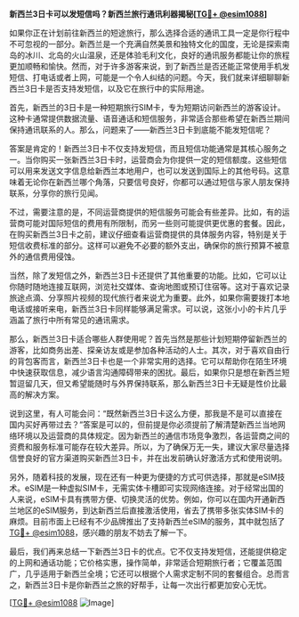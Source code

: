 **新西兰3日卡可以发短信吗？新西兰旅行通讯利器揭秘[[TG💪+ @esim1088](https://t.me/s/esim1088)]**

如果你正在计划前往新西兰的短途旅行，那么选择合适的通讯工具一定是你行程中不可忽视的一部分。新西兰是一个充满自然美景和独特文化的国度，无论是探索南岛的冰川、北岛的火山温泉，还是体验毛利文化，良好的通讯服务都能让你的旅程更加顺畅和愉快。然而，对于许多游客来说，到了新西兰是否还能正常使用手机发短信、打电话或者上网，可能是一个令人纠结的问题。今天，我们就来详细聊聊新西兰3日卡是否支持发短信，以及它在旅行中的实际用途。

首先，新西兰的3日卡是一种短期旅行SIM卡，专为短期访问新西兰的游客设计。这种卡通常提供数据流量、语音通话和短信服务，非常适合那些希望在新西兰期间保持通讯联系的人。那么，问题来了——新西兰3日卡到底能不能发短信呢？

答案是肯定的！新西兰3日卡不仅支持发短信，而且短信功能通常是其核心服务之一。当你购买一张新西兰3日卡时，运营商会为你提供一定的短信额度。这些短信可以用来发送文字信息给新西兰本地用户，也可以发送到国际上的其他号码。这意味着无论你在新西兰哪个角落，只要信号良好，你都可以通过短信与家人朋友保持联系，分享你的旅行见闻。

不过，需要注意的是，不同运营商提供的短信服务可能会有些差异。比如，有的运营商可能对国际短信的费用有所限制，而另一些则可能提供更优惠的套餐。因此，在购买新西兰3日卡之前，建议仔细查看运营商提供的具体服务内容，特别是关于短信收费标准的部分。这样可以避免不必要的额外支出，确保你的旅行预算不被意外的通信费用侵蚀。

当然，除了发短信之外，新西兰3日卡还提供了其他重要的功能。比如，它可以让你随时随地连接互联网，浏览社交媒体、查询地图或预订住宿等。这对于喜欢记录旅途点滴、分享照片视频的现代旅行者来说尤为重要。此外，如果你需要拨打本地电话或接听来电，新西兰3日卡同样能够满足需求。可以说，这张小小的卡片几乎涵盖了旅行中所有常见的通讯需求。

那么，新西兰3日卡适合哪些人群使用呢？首先当然是那些计划短期停留新西兰的游客，比如商务出差、探亲访友或是参加各种活动的人士。其次，对于喜欢自由行的背包客而言，新西兰3日卡也是一个非常实用的选择。它可以帮助你在陌生环境中快速获取信息，减少语言沟通障碍带来的困扰。最后，如果你只是想在新西兰短暂逗留几天，但又希望能随时与外界保持联系，那么新西兰3日卡无疑是性价比最高的解决方案。

说到这里，有人可能会问：“既然新西兰3日卡这么方便，那我是不是可以直接在国内买好再带过去？”答案是可以的，但前提是你必须提前了解清楚新西兰当地网络环境以及运营商的具体规定。因为新西兰的通信市场竞争激烈，各运营商之间的资费和服务标准可能存在较大差异。所以，为了确保万无一失，建议大家尽量选择信誉良好的官方渠道购买新西兰3日卡，并在出发前确认好激活方式和使用说明。

另外，随着科技的发展，现在还有一种更为便捷的方式可供选择，那就是eSIM技术。eSIM是一种虚拟SIM卡，无需实体卡槽即可实现网络连接。对于经常出国的人来说，eSIM卡具有携带方便、切换灵活的优势。例如，你可以在国内开通新西兰地区的eSIM服务，到达新西兰后直接激活使用，省去了携带多张实体SIM卡的麻烦。目前市面上已经有不少品牌推出了支持新西兰eSIM的服务，其中就包括了[TG💪+ @esim1088](https://t.me/s/esim1088)，感兴趣的朋友不妨去了解一下。

最后，我们再来总结一下新西兰3日卡的优点。它不仅支持发短信，还能提供稳定的上网和通话功能；它价格实惠，操作简单，非常适合短期旅行者；它覆盖范围广，几乎适用于新西兰全境；它还可以根据个人需求定制不同的套餐组合。总而言之，新西兰3日卡是你新西兰之旅的好帮手，让每一次出行都更加安心无忧。

[[TG💪+ @esim1088](https://t.me/s/esim1088) ![Image](https://i.postimg.cc/4NQfJmqS/Snipaste-2025-05-13-00-14-12.png)]